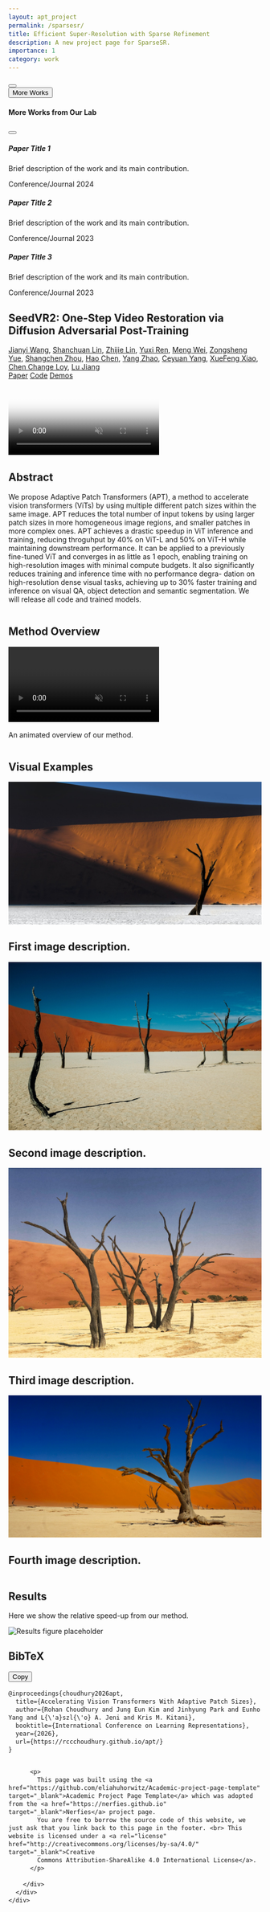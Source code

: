 ```yaml
---
layout: apt_project
permalink: /sparsesr/
title: Efficient Super-Resolution with Sparse Refinement
description: A new project page for SparseSR.
importance: 1
category: work
---
```



  <!-- Scroll to Top Button -->
  <button class="scroll-to-top" onclick="scrollToTop()" title="Scroll to top" aria-label="Scroll to top">
    <i class="fas fa-chevron-up"></i>
  </button>

  <!-- More Works Dropdown -->
  <div class="more-works-container">
    <button class="more-works-btn" onclick="toggleMoreWorks()" title="View More Works from Our Lab">
      <i class="fas fa-flask"></i>
      More Works
      <i class="fas fa-chevron-down dropdown-arrow"></i>
    </button>
    <div class="more-works-dropdown" id="moreWorksDropdown">
      <div class="dropdown-header">
        <h4>More Works from Our Lab</h4>
        <button class="close-btn" onclick="toggleMoreWorks()">
          <i class="fas fa-times"></i>
        </button>
      </div>
      <div class="works-list">
        <!-- TODO: Replace with your lab's related works -->
        <a class="work-item">
          <div class="work-info">
            <!-- TODO: Replace with actual paper title -->
            <h5>Paper Title 1</h5>
            <!-- TODO: Replace with brief description -->
            <p>Brief description of the work and its main contribution.</p>
            <!-- TODO: Replace with venue and year -->
            <span class="work-venue">Conference/Journal 2024</span>
          </div>
          <i class="fas fa-external-link-alt"></i>
        </a>
        <!-- TODO: Add more related works or remove extra items -->
        <a class="work-item">
          <div class="work-info">
            <h5>Paper Title 2</h5>
            <p>Brief description of the work and its main contribution.</p>
            <span class="work-venue">Conference/Journal 2023</span>
          </div>
          <i class="fas fa-external-link-alt"></i>
        </a>
        <a class="work-item">
          <div class="work-info">
            <h5>Paper Title 3</h5>
            <p>Brief description of the work and its main contribution.</p>
            <span class="work-venue">Conference/Journal 2023</span>
          </div>
          <i class="fas fa-external-link-alt"></i>
        </a>
      </div>
    </div>
  </div>

  <main id="main-content">
<section class="hero">
    <div class="hero-body">
      <div class="container is-max-desktop">
        <div class="columns is-centered">
          <div class="column has-text-centered">
            <h1 class="title is-1 publication-title">SeedVR2: One-Step Video Restoration via Diffusion Adversarial Post-Training</h1>
            <div class="is-size-5 publication-authors">
              <span class="author-block"><a href="https://iceclear.github.io" target="_blank">Jianyi Wang</a>,</span>
              <span class="author-block"><a href="https://scholar.google.com/citations?user=EDWUw7gAAAAJ&hl=en" target="_blank">Shanchuan Lin</a>,</span>
              <span class="author-block"><a href="https://scholar.google.com/citations?user=xXMj6_EAAAAJ&hl=en" target="_blank">Zhijie Lin</a>,</span>
              <span class="author-block"><a href="https://scholar.google.com.hk/citations?user=C_6JH-IAAAAJ&hl=en" target="_blank">Yuxi Ren</a>,</span>
              <span class="author-block"><a href="https://openreview.net/profile?id=~Meng_Wei11" target="_blank">Meng Wei</a>,</span>
              <span class="author-block"><a href="https://zsyoaoa.github.io/" target="_blank">Zongsheng Yue</a>,</span>
              <span class="author-block"><a href="https://shangchenzhou.com/" target="_blank">Shangchen Zhou</a>,</span>
              <span class="author-block"><a href="https://haochen-rye.github.io/" target="_blank">Hao Chen</a>,</span>
              <span class="author-block"><a href="https://scholar.google.com/citations?user=uPmTOHAAAAAJ&hl=en" target="_blank">Yang Zhao</a>,</span>
              <span class="author-block"><a href="https://ceyuan.me/" target="_blank">Ceyuan Yang</a>,</span>
              <span class="author-block"><a href="https://scholar.google.com/citations?user=CVkM9TQAAAAJ&hl=en" target="_blank">XueFeng Xiao</a>,</span>
              <span class="author-block"><a href="https://www.mmlab-ntu.com/person/ccloy/index.html" target="_blank">Chen Change Loy</a>,</span>
              <span class="author-block"><a href="http://www.lujiang.info/" target="_blank">Lu Jiang</a></span>
            </div>
            <div class="column has-text-centered">
              <div class="publication-links">
                <span class="link-block"><a href="http://arxiv.org/abs/2506.05301" target="_blank" class="external-link button is-normal is-rounded is-dark"><span class="icon"><i class="fas fa-file-pdf"></i></span><span>Paper</span></a></span>
                <span class="link-block"><a href="https://github.com/ByteDance-Seed/SeedVR" target="_blank" class="external-link button is-normal is-rounded is-dark"><span class="icon"><i class="fab fa-github"></i></span><span>Code</span></a></span>
                <span class="link-block"><a href="https://huggingface.co/datasets/Iceclear/SeedVR_VideoDemos/tree/main/seedvr2_videos" target="_blank" class="external-link button is-normal is-rounded is-dark"><span class="icon"><i class="fas fa-video"></i></span><span>Demos</span></a></span>
              </div>
            </div>
          </div>
        </div>
      </div>
    </div>
</section>


<!-- Teaser video-->
<section class="hero teaser">
  <div class="container is-max-desktop">
    <div class="hero-body">
        <video poster="/assets/sparsesr-assets/framework.png" id="tree" autoplay controls muted loop height="100%" preload="metadata">
            <source src="/assets/sparsesr-assets/framework.mp4" type="video/mp4">
        </video>
    </div>
  </div>
</section>
<!-- End teaser video -->

<!-- Paper abstract -->
<section class="section hero is-light">
  <div class="container is-max-desktop">
    <div class="columns is-centered has-text-centered">
      <div class="column is-four-fifths">
        <h2 class="title is-3">Abstract</h2>
        <div class="content has-text-justified">
          <!-- TODO: Replace with your paper abstract -->
          <p>
           We propose Adaptive Patch Transformers (APT), a method to accelerate vision
            transformers (ViTs) by using multiple different patch sizes within the same image.
            APT reduces the total number of input tokens by using larger patch sizes in more
            homogeneous image regions, and smaller patches in more complex ones. APT
            achieves a drastic speedup in ViT inference and training, reducing throguhput by
            40% on ViT-L and 50% on ViT-H while maintaining downstream performance. It
            can be applied to a previously fine-tuned ViT and converges in as little as 1 epoch,
            enabling training on high-resolution images with minimal compute budgets. It
            also significantly reduces training and inference time with no performance degra-
            dation on high-resolution dense visual tasks, achieving up to 30% faster training
            and inference on visual QA, object detection and semantic segmentation. We will
            release all code and trained models.
          </p>
        </div>
      </div>
    </div>
  </div>
</section>
<!-- End paper abstract -->


<!-- Method Overview -->
<section class="hero is-small is-light">
  <div class="hero-body">
    <div class="container">
      <h2 class="title is-3">Method Overview</h2>
      <div class="columns is-centered has-text-centered">
        <div class="column is-four-fifths">
          <div class="publication-video">
            <video poster="" id="method-video" controls muted loop height="100%" preload="metadata">
              <source src="/assets/apt-template/static/videos/carousel1.mp4" type="video/mp4">
            </video>
          </div>
          <div class="content has-text-justified">
            <p>
              An animated overview of our method.
            </p>
          </div>
        </div>
      </div>
    </div>
  </div>
</section>
<!-- End Method Overview -->

<!-- Visual Examples -->
<section class="hero is-small">
  <div class="hero-body">
    <div class="container">
      <h2 class="title is-3">Visual Examples</h2>
      <div id="results-carousel" class="carousel results-carousel">
       <div class="item">
        <!-- TODO: Replace with your research result images -->
        <img src="/assets/apt-template/static/images/carousel1.jpg" alt="First research result visualization" loading="lazy"/>
        <!-- TODO: Replace with description of this result -->
        <h2 class="subtitle has-text-centered">
          First image description.
        </h2>
      </div>
      <div class="item">
        <!-- Your image here -->
        <img src="/assets/apt-template/static/images/carousel2.jpg" alt="Second research result visualization" loading="lazy"/>
        <h2 class="subtitle has-text-centered">
          Second image description.
        </h2>
      </div>
      <div class="item">
        <!-- Your image here -->
        <img src="/assets/apt-template/static/images/carousel3.jpg" alt="Third research result visualization" loading="lazy"/>
        <h2 class="subtitle has-text-centered">
         Third image description.
       </h2>
     </div>
     <div class="item">
      <!-- Your image here -->
      <img src="/assets/apt-template/static/images/carousel4.jpg" alt="Fourth research result visualization" loading="lazy"/>
      <h2 class="subtitle has-text-centered">
        Fourth image description.
      </h2>
    </div>
  </div>
</div>
</div>
</section>
<!-- End Visual Examples -->

<!-- Results -->
<section class="section hero is-light">
  <div class="container is-max-desktop">
    <div class="columns is-centered has-text-centered">
      <div class="column is-four-fifths">
        <h2 class="title is-3">Results</h2>
        <div class="content has-text-justified">
          <p>
            Here we show the relative speed-up from our method.
          </p>
          <img src="/assets/apt-template/static/images/social_preview.png" alt="Results figure placeholder" loading="lazy"/>
        </div>
      </div>
    </div>
  </div>
</section>
<!-- End Results -->



<!--BibTex citation -->
  <section class="section" id="BibTeX">
    <div class="container is-max-desktop content">
      <div class="bibtex-header">
        <h2 class="title">BibTeX</h2>
        <button class="copy-bibtex-btn" onclick="copyBibTeX()" title="Copy BibTeX to clipboard">
          <i class="fas fa-copy"></i>
          <span class="copy-text">Copy</span>
        </button>
      </div>
      <pre id="bibtex-code"><code>@inproceedings{choudhury2026apt,
  title={Accelerating Vision Transformers With Adaptive Patch Sizes},
  author={Rohan Choudhury and Jung Eun Kim and Jinhyung Park and Eunho Yang and L{\'a}szl{\'o} A. Jeni and Kris M. Kitani},
  booktitle={International Conference on Learning Representations},
  year={2026},
  url={https://rccchoudhury.github.io/apt/}
}</code></pre>
    </div>
</section>
<!--End BibTex citation -->


  <footer class="footer">
  <div class="container">
    <div class="columns is-centered">
      <div class="column is-8">
        <div class="content">

          <p>
            This page was built using the <a href="https://github.com/eliahuhorwitz/Academic-project-page-template" target="_blank">Academic Project Page Template</a> which was adopted from the <a href="https://nerfies.github.io" target="_blank">Nerfies</a> project page.
            You are free to borrow the source code of this website, we just ask that you link back to this page in the footer. <br> This website is licensed under a <a rel="license"  href="http://creativecommons.org/licenses/by-sa/4.0/" target="_blank">Creative
            Commons Attribution-ShareAlike 4.0 International License</a>.
          </p>

        </div>
      </div>
    </div>
  </div>
</footer>
